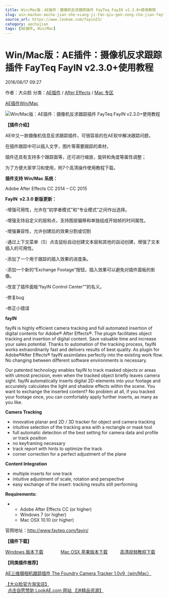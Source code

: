 ```yaml
---
title: Win/Mac版：AE插件：摄像机反求跟踪插件 FayTeq FayIN v2.3.0+使用教程
slug: win-macban-aecha-jian-she-xiang-ji-fan-qiu-gen-zong-cha-jian-fayteq-fayin-v2-3-0-shi-yong-jiao-cheng
source_url: https://www.lookae.com/fayin23/
category: aechajian
tags: [AE插件, Win/Mac]
---
```

# Win/Mac版：AE插件：摄像机反求跟踪插件 FayTeq FayIN v2.3.0+使用教程

2016/06/17 09:27

作者：大众脸
分类：[AE插件](https://www.lookae.com/after-effects/aechajian/) / [After Effects](https://www.lookae.com/after-effects/) / [Mac 专区](https://www.lookae.com/mac-osx/)

[AE插件](https://www.lookae.com/tag/ae%e6%8f%92%e4%bb%b6/)[Win/Mac](https://www.lookae.com/tag/winmac/)

![Win/Mac版：AE插件：摄像机反求跟踪插件 FayTeq FayIN v2.3.0+使用教程](https://www.lookae.com/wp-content/uploads/2016/01/FAYIN.jpg "Win/Mac版：AE插件：摄像机反求跟踪插件 FayTeq FayIN v2.3.0+使用教程-LookAE.com")

**【插件介绍】**

AE中又一款摄像机信息反求跟踪插件，可很容易的在AE软中解决跟踪问题，

在插件跟踪中可以插入文字，图片等需要跟踪的素材，

插件还具有支持多个跟踪面等，还可进行缩放，旋转和角度等属性调整；

为了方便大家学习和使用，附7个高清操作使用教程下载。

**插件支持 Win/Mac 系统：**

Adobe After Effects CC 2014 – CC 2015

**FayIN  v2.3.0 新版更新：**

-增强可用性，允许在“初学者模式”和“专业模式”之间作出选择。

-增强支持自定义的层和点，支持图层偏移和单独组成开始帧的时间属性。

-增强兼容性，允许创建后的效果分割或切割

-通过上下文菜单（S）点击鼠标自动创建文本层和其他的自动创建，增强了文本插入的可用性。

-添加了一个用于跟踪的插入效果的进度条。

-添加一个新的“Exchange Footage”按钮，插入效果可以避免对插件面板的影像。

-改变了插件面板“fayIN Control Center””的名义。

-修复bug

-修正小错误

**fayIN**

fayIN is highly efficient camera tracking and full automated insertion of digital contents for Adobe® After Effects®. The plugin facilitates object tracking and insertion of digital content. Save valuable time and increase your sales potential. Thanks to automation of the tracking process, fayIN works extraordinarily fast and delivers results of best quality. As plugin for Adobe®After Effects® fayIN assimilates perfectly into the existing work flow. No changing between different software environments is necessary.

Our patented technology enables fayIN to track masked objects or areas with utmost precision, even when the tracked object briefly leaves camera sight. fayIN automatically inserts digital 2D-elements into your footage and accurately calculates the light and shadow effects within the scene. You want to exchange the inserted content? No problem at all, if you tracked your footage once, you can comfortably apply further inserts, as many as you like.

**Camera Tracking**

* innovative planar and 2D / 3D tracker for object and camera tracking
* intuitive selection of the tracking area with a rectangle or mask tool
* full automatic detection of the best setting for camera data and profile or track position
* no keyframing necessary
* track report with hints to optimize the track
* corner correction for a perfect adjustment of the plane

**Content Integration**

* multiple inserts for one track
* intuitive adjustment of scale, rotation and perspective
* easy exchange of the insert: tracking results still performing

**Requirements:**

* + Adobe After Effects CC (or higher)
  + Windows 7 (or higher)
  + Mac OSX 10.10 (or higher)

官网地址：http://www.fayteq.com/fayin/

**【插件下载】**

[Windows 版本下载](http://lookae.ctfile.com/fs/iUS152507960)              [Mac OSX 苹果版本下载](http://lookae.ctfile.com/fs/zNn152507948)          [高清视频教程下载](http://lookae.ctfile.com/file/141847475)

**【同类插件推荐】**

[AE三维摄相机跟踪插件 The Foundry Camera Tracker 1.0v9（win/Mac）](https://www.lookae.com/tracker109/)

[【大众脸官方淘宝店】](https://lookae.taobao.com/)                [点击自愿赞助 LookAE.com 网站 【送精品资源】](https://www.lookae.com/sponsor/)
